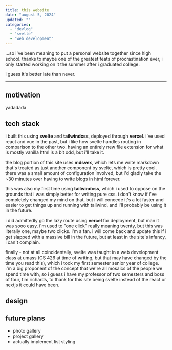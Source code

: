 ```yaml
---
title: this website
date: "august 5, 2024"
updated: ""
categories:
  - "devlog"
  - "svelte"
  - "web development"
---
```


...so i've been meaning to put a personal website together since high school. thanks to maybe one of the greatest feats of procrastination ever, i only started working on it the summer after i graduated college.

i guess it's better late than never.

---

## motivation

yadadada

## tech stack

i built this using **svelte** and **tailwindcss**, deployed through **vercel**.
i've used react and vue in the past, but i like how svelte handles routing in comparison to the other two.
having an entirely new file extension for what is mostly vanilla html is a bit odd, but i'll take it.

the blog portion of this site uses **mdsvex**, which lets me write markdown that's treated as just another component by svelte, which is pretty cool. there was a small amount of configuration involved, but i'd gladly take the ~30 minutes over having to write blogs in html forever.

this was also my first time using **tailwindcss**, which i used to oppose on the grounds that i was simply better for writing pure css. i don't know if i've completely changed my mind on that, but i will concede it's a lot faster and easier to get things up and running with tailwind, and i'll probably be using it in the future.

i did admittedly go the lazy route using **vercel** for deployment, but man it was sooo easy. i'm used to "one click" really meaning twenty, but this was literally one, maybe two clicks. i'm a fan. i will come back and update this if i get slapped with a massive bill in the future, but at least in the site's infancy, i can't complain.

finally - not at all coincidentally, svelte was taught in a web development class at umass (CS 426 at time of writing, but that may have changed by the time you read this), which i took my first semester senior year of college. i'm a big proponent of the concept that we're all mosaics of the people we spend time with, so i guess i have my professor of two semesters and boss of four, tim richards, to thank for this site being svelte instead of the react or nextjs it could have been.

## design

<!-- having a website reflect the essence of who i am as a person is a big ask, but as it evolves i hope it starts off at a decent enough place.

keeping this in mind, a few things i wanted to at least suggest were:

- star wars
- the colour green
- outdoor retailer design vibes
- somehow cross photog artsy + cs techy + whimsy green -->

## future plans

- photo gallery
- project gallery
- actually implement list styling
